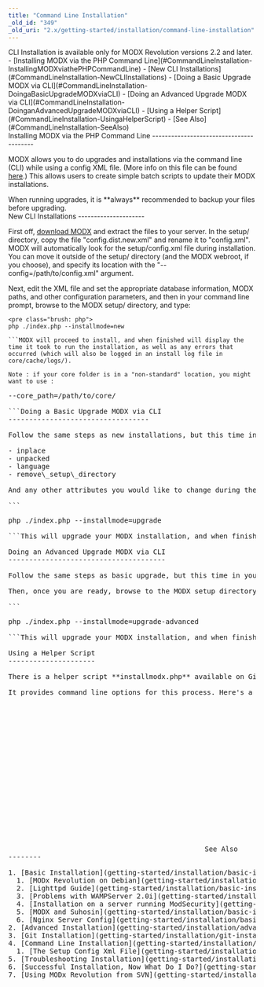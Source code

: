 ```yaml
---
title: "Command Line Installation"
_old_id: "349"
_old_uri: "2.x/getting-started/installation/command-line-installation"
---
```


<div class="note">CLI Installation is available only for MODX Revolution versions 2.2 and later.</div><div>- [Installing MODX via the PHP Command Line](#CommandLineInstallation-InstallingMODXviathePHPCommandLine)
- [New CLI Installations](#CommandLineInstallation-NewCLIInstallations)
- [Doing a Basic Upgrade MODX via CLI](#CommandLineInstallation-DoingaBasicUpgradeMODXviaCLI)
- [Doing an Advanced Upgrade MODX via CLI](#CommandLineInstallation-DoinganAdvancedUpgradeMODXviaCLI)
- [Using a Helper Script](#CommandLineInstallation-UsingaHelperScript)
- [See Also](#CommandLineInstallation-SeeAlso)

</div>Installing MODX via the PHP Command Line
----------------------------------------

MODX allows you to do upgrades and installations via the command line (CLI) while using a config XML file. (More info on this file can be found [here](getting-started/installation/command-line-installation/the-setup-config-xml-file "The Setup Config Xml File").) This allows users to create simple batch scripts to update their MODX installations.

<div class="warning">When running upgrades, it is **always** recommended to backup your files before upgrading.</div>New CLI Installations
---------------------

First off, [download MODX](http://modx.com/download/) and extract the files to your server. In the setup/ directory, copy the file "config.dist.new.xml" and rename it to "config.xml". MODX will automatically look for the setup/config.xml file during installation. You can move it outside of the setup/ directory (and the MODX webroot, if you choose), and specify its location with the "--config=/path/to/config.xml" argument.

Next, edit the XML file and set the appropriate database information, MODX paths, and other configuration parameters, and then in your command line prompt, browse to the MODX setup/ directory, and type:

```
<pre class="brush: php">
php ./index.php --installmode=new

```MODX will proceed to install, and when finished will display the time it took to run the installation, as well as any errors that occurred (which will also be logged in an install log file in core/cache/logs/).

Note : if your core folder is in a "non-standard" location, you might want to use :

```
<pre class="brush: php">
--core_path=/path/to/core/

```Doing a Basic Upgrade MODX via CLI
----------------------------------

Follow the same steps as new installations, but this time in your XML file you need only specify the following attributes:

- inplace
- unpacked
- language
- remove\_setup\_directory

And any other attributes you would like to change during the upgrade. There is an example upgrade xml file named "config.dist.upgrade.xml". Then, once you are ready, browse to the MODX setup directory, and type:

```
<pre class="brush: php">
php ./index.php --installmode=upgrade

```This will upgrade your MODX installation, and when finished will display the time it took to run the installation, as well as any errors that occurred (which will also be logged in an install log file in core/cache/logs/).

Doing an Advanced Upgrade MODX via CLI
--------------------------------------

Follow the same steps as basic upgrade, but this time in your XML file you need all the attributes included in the config.dist.upgrade-advanced.xml file, as all can be changed in an advanced upgrade.

Then, once you are ready, browse to the MODX setup directory, and type:

```
<pre class="brush: php">
php ./index.php --installmode=upgrade-advanced

```This will upgrade your MODX installation, and when finished will display the time it took to run the installation, as well as any errors that occurred (which will also be logged in an install log file in core/cache/logs/).

Using a Helper Script
---------------------

There is a helper script **installmodx.php** available on Github: [https://github.com/craftsmancoding/modx\_utils/blob/master/installmodx.php](https://github.com/craftsmancoding/modx_utils/blob/master/installmodx.php)

It provides command line options for this process. Here's a video of it in action:

<object height="300" width="400"><param name="movie" value="http://www.youtube.com/v/-FR10DR16CE&hl=en&fs=1"></param><param name="allowFullScreen" value="true"></param><param name="allowscriptaccess" value="always"></param><embed allowfullscreen="true" allowscriptaccess="always" flashvars="$flashVars" height="300" src="http://www.youtube.com/v/-FR10DR16CE&hl=en&fs=1" type="application/x-shockwave-flash" width="400"></embed></object>See Also
--------

1. [Basic Installation](getting-started/installation/basic-installation)
  1. [MODx Revolution on Debian](getting-started/installation/basic-installation/modx-revolution-on-debian)
  2. [Lighttpd Guide](getting-started/installation/basic-installation/lighttpd-guide)
  3. [Problems with WAMPServer 2.0i](getting-started/installation/basic-installation/problems-with-wampserver-2.0i)
  4. [Installation on a server running ModSecurity](getting-started/installation/basic-installation/installation-on-a-server-running-modsecurity)
  5. [MODX and Suhosin](getting-started/installation/basic-installation/modx-and-suhosin)
  6. [Nginx Server Config](getting-started/installation/basic-installation/nginx-server-config)
2. [Advanced Installation](getting-started/installation/advanced-installation)
3. [Git Installation](getting-started/installation/git-installation)
4. [Command Line Installation](getting-started/installation/command-line-installation)
  1. [The Setup Config Xml File](getting-started/installation/command-line-installation/the-setup-config-xml-file)
5. [Troubleshooting Installation](getting-started/installation/troubleshooting-installation)
6. [Successful Installation, Now What Do I Do?](getting-started/installation/successful-installation,-now-what-do-i-do)
7. [Using MODx Revolution from SVN](getting-started/installation/using-modx-revolution-from-svn)